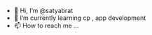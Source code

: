 - 👋 Hi, I’m @satyabrat
- 🌱 I’m currently learning cp , app development
- 📫 How to reach me ...

<!---
saty4a/saty4a is a ✨ special ✨ repository because its `README.md` (this file) appears on your GitHub profile.
You can click the Preview link to take a look at your changes.
--->
